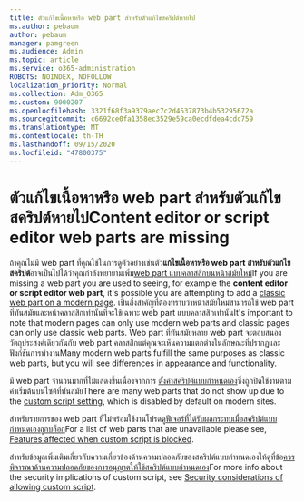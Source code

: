 ```yaml
---
title: ตัวแก้ไขเนื้อหาหรือ web part สำหรับตัวแก้ไขสคริปต์หายไป
ms.author: pebaum
author: pebaum
manager: pamgreen
ms.audience: Admin
ms.topic: article
ms.service: o365-administration
ROBOTS: NOINDEX, NOFOLLOW
localization_priority: Normal
ms.collection: Adm_O365
ms.custom: 9000207
ms.openlocfilehash: 3321f68f3a9379aec7c2d4537873b4b53295672a
ms.sourcegitcommit: c6692ce0fa1358ec3529e59ca0ecdfdea4cdc759
ms.translationtype: MT
ms.contentlocale: th-TH
ms.lasthandoff: 09/15/2020
ms.locfileid: "47800375"
---
```

# <a name="content-editor-or-script-editor-web-parts-are-missing"></a><span data-ttu-id="e8e3d-102">ตัวแก้ไขเนื้อหาหรือ web part สำหรับตัวแก้ไขสคริปต์หายไป</span><span class="sxs-lookup"><span data-stu-id="e8e3d-102">Content editor or script editor web parts are missing</span></span>

<span data-ttu-id="e8e3d-103">ถ้าคุณไม่มี web part ที่คุณใช้ในการดูตัวอย่างเช่นตัว**แก้ไขเนื้อหาหรือ web part สำหรับตัวแก้ไขสคริปต์**อาจเป็นไปได้ว่าคุณกำลังพยายามเพิ่ม[web part แบบคลาสสิกบนหน้าสมัยใหม่](https://support.office.com/article/classic-and-modern-web-part-experiences-3fdae6c3-8fc1-49ab-8708-8c104b882e64)</span><span class="sxs-lookup"><span data-stu-id="e8e3d-103">If you are missing a web part you are used to seeing, for example the **content editor or script editor web part**, it's possible you are attempting to add a [classic web part on a modern page](https://support.office.com/article/classic-and-modern-web-part-experiences-3fdae6c3-8fc1-49ab-8708-8c104b882e64).</span></span> <span data-ttu-id="e8e3d-104">เป็นสิ่งสำคัญที่ต้องทราบว่าหน้าสมัยใหม่สามารถใช้ web part ที่ทันสมัยและหน้าคลาสสิกเท่านั้นที่จะใช้เฉพาะ web part แบบคลาสสิกเท่านั้น</span><span class="sxs-lookup"><span data-stu-id="e8e3d-104">It's important to note that modern pages can only use modern web parts and classic pages can only use classic web parts.</span></span> <span data-ttu-id="e8e3d-105">Web part ที่ทันสมัยหลาย web part จะตอบสนองวัตถุประสงค์เดียวกันกับ web part คลาสสิกแต่คุณจะเห็นความแตกต่างในลักษณะที่ปรากฏและฟังก์ชันการทำงาน</span><span class="sxs-lookup"><span data-stu-id="e8e3d-105">Many modern web parts fulfill the same purposes as classic web parts, but you will see differences in appearance and functionality.</span></span>

<span data-ttu-id="e8e3d-106">มี web part จำนวนมากที่ไม่แสดงขึ้นเนื่องจากการ [ตั้งค่าสคริปต์แบบกำหนดเอง](https://docs.microsoft.com/sharepoint/allow-or-prevent-custom-script)ซึ่งถูกปิดใช้งานตามค่าเริ่มต้นบนไซต์ที่ทันสมัย</span><span class="sxs-lookup"><span data-stu-id="e8e3d-106">There are many web parts that do not show up due to the [custom script setting](https://docs.microsoft.com/sharepoint/allow-or-prevent-custom-script), which is disabled by default on modern sites.</span></span> 

<span data-ttu-id="e8e3d-107">สำหรับรายการของ web part ที่ไม่พร้อมใช้งานโปรดดู[ฟีเจอร์ที่ได้รับผลกระทบเมื่อสคริปต์แบบกำหนดเองถูกบล็อก](https://docs.microsoft.com/sharepoint/allow-or-prevent-custom-script#features-affected-when-custom-script-is-blocked)</span><span class="sxs-lookup"><span data-stu-id="e8e3d-107">For a list of web parts that are unavailable please see, [Features affected when custom script is blocked](https://docs.microsoft.com/sharepoint/allow-or-prevent-custom-script#features-affected-when-custom-script-is-blocked).</span></span>

<span data-ttu-id="e8e3d-108">สำหรับข้อมูลเพิ่มเติมเกี่ยวกับความเกี่ยวข้องด้านความปลอดภัยของสคริปต์แบบกำหนดเองให้ดูที่ข้อ[ควรพิจารณาด้านความปลอดภัยของการอนุญาตให้ใช้สคริปต์แบบกำหนดเอง](https://docs.microsoft.com/sharepoint/security-considerations-of-allowing-custom-script)</span><span class="sxs-lookup"><span data-stu-id="e8e3d-108">For more info about the security implications of custom script, see [Security considerations of allowing custom script](https://docs.microsoft.com/sharepoint/security-considerations-of-allowing-custom-script).</span></span>
